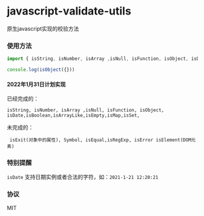 # javascript-validate-utils
原生javascript实现的校验方法

### 使用方法
```JavaScript
import { isString, isNumber, isArray ,isNull, isFunction, isObject, isDate} from 'javascript-validate-utils'

console.log(isObject({}))
```

#### 2022年1月31日计划实现

已经完成的：

`isString, isNumber, isArray ,isNull, isFunction, isObject, isDate,isBoolean,isArrayLike,isEmpty,isMap,isSet,`


未完成的：

`
isExit(对象中的属性), Symbol, isEqual,isRegExp, isError
isElement(DOM元素)`

### 特别提醒
`isDate` 支持日期实例或者合法的字符，如：`2021-1-21 12:20:21`

### 协议
MIT
